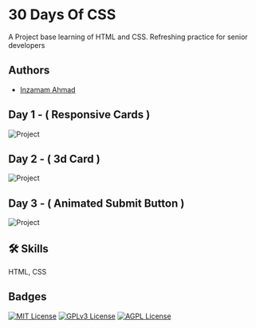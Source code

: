 # 30 Days Of CSS

A Project base learning of HTML and CSS. Refreshing practice for senior developers

## Authors

- [Inzamam Ahmad](https://www.github.com/inzamamahmad3)

## Day 1 - ( Responsive Cards )

![Project](https://media.licdn.com/dms/image/C4D22AQF7SaOhA8y4TA/feedshare-shrink_1280/0/1672760547814?e=1675900800&v=beta&t=Vdo7cM92Exy0h3wvr_gIlCKME814Hl4GwuzB_SXWzWQ)

## Day 2 - ( 3d Card )

![Project](https://media.licdn.com/dms/image/C4D22AQF1kYUUKRFpTQ/feedshare-shrink_800/0/1672823224226?e=1675900800&v=beta&t=KEn4xN96y2pXNYxqiDBdf3GJvwqjDBsM9bNmyJMiMRg)

## Day 3 - ( Animated Submit Button )

![Project](https://media.licdn.com/dms/image/C4D22AQE7leD_IektFQ/feedshare-shrink_800/0/1672912188409?e=1675900800&v=beta&t=cUR9KXYTkZxKMvQdsWag3V0pfdA1zC9aObTV-igQZrg)

## 🛠 Skills

HTML, CSS

## Badges

[![MIT License](https://img.shields.io/badge/License-MIT-green.svg)](https://choosealicense.com/licenses/mit/)
[![GPLv3 License](https://img.shields.io/badge/License-GPL%20v3-yellow.svg)](https://opensource.org/licenses/)
[![AGPL License](https://img.shields.io/badge/license-AGPL-blue.svg)](http://www.gnu.org/licenses/agpl-3.0)

